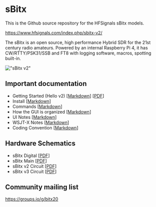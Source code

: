 # sBitx

This is the Github source repository for the HFSignals sBitx models.

https://www.hfsignals.com/index.php/sbitx-v2/

The sBitx is an open source, high performance Hybrid SDR for the 21st
century radio amateurs. Powered by an internal Raspberry Pi 4, it has
CW/RTTY/PSK31/SSB and FT8 with logging software, macros, spotting built-in.

!["sBitx v2"](https://www.hfsignals.com/wp-content/uploads/2023/04/sbitxv2hero3.jpg)


## Important documentation

* Getting Started (Hello v2) [[Markdown](https://github.com/afarhan/sbitx/blob/main/doc/hellov2.md)] [[PDF](https://github.com/afarhan/sbitx/blob/main/doc/pdf/hellov2.pdf)]
* Install [[Markdown](https://github.com/afarhan/sbitx/blob/main/doc/install.md)]
* Commands [[Markdown](https://github.com/afarhan/sbitx/blob/main/doc/commands.md)]
* How the GUI is organized [[Markdown](https://github.com/afarhan/sbitx/blob/main/doc/how_gui_is_organized.md)]
* UI Notes [[Markdown](https://github.com/afarhan/sbitx/blob/main/doc/ui_notes.md)]
* WSJT-X Notes [[Markdown](https://github.com/afarhan/sbitx/blob/main/doc/wsjtx_notes.md)]
* Coding Convention [[Markdown](https://github.com/afarhan/sbitx/blob/main/doc/coding_convention.md)]

## Hardware Schematics
* sBitx Digital [[PDF](https://github.com/afarhan/sbitx/blob/main/doc/pdf/sbitx_digital.pdf)]
* sBitx Main [[PDF](https://github.com/afarhan/sbitx/blob/main/doc/pdf/sbitx_main.pdf)]
* sBitx v2 Circuit [[PDF](https://github.com/afarhan/sbitx/blob/main/doc/pdf/sbitxv2_circuit.pdf)]
* sBitx v3 Circuit [[PDF](https://github.com/afarhan/sbitx/blob/main/doc/pdf/sbitx_v3_production.pdf)]

## Community mailing list
https://groups.io/g/bitx20
